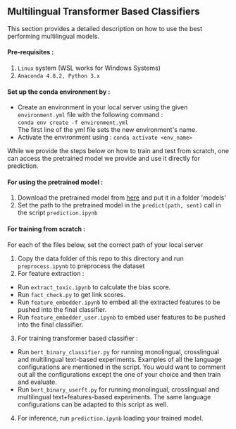 ## Multilingual Transformer Based Classifiers

This section provides a detailed description on how to use the best performing multilingual models. 

#### Pre-requisites :
1. `Linux` system (WSL works for Windows Systems)
2. `Anaconda 4.8.2, Python 3.x`

#### Set up the conda environment by :
-  Create an environment in your local server using the given `environment.yml` file with the following command :  
`conda env create -f environment.yml`  
The first line of the yml file sets the new environment's name.
-  Activate the environment using :
`conda activate <env_name>`

While we provide the steps below on how to train and test from scratch, one can access the pretrained model we provide and use it directly for prediction.

#### For using the pretrained model : 

1. Download the pretrained model from [here](https://drive.google.com/file/d/17oaJZN-HVx8-0uxuNH0l3J10IjrzhWLi/view?usp=sharing) and put it in a folder 'models'
2. Set the path to the pretrained model in the `predict(path, sent)` call in the script `prediction.ipynb`

#### For training from scratch :
For each of the files below, set the correct path of your local server

1. Copy the data folder of this repo to this directory and run `preprocess.ipynb` to preprocess the dataset
2. For feature extraction :
- Run `extract_toxic.ipynb` to calculate the bias  score.
- Run `fact_check.py` to get link scores.
- Run `feature_embedder.ipynb` to embed all the extracted features to be pushed into the final classifier.
- Run `feature_embedder_user.ipynb` to embed user features to be pushed into the final classifier.
3. For training transformer based classifier :
- Run `bert_binary_classifier.py` for running monolingual, crosslingual and multilingual text-based experiments. Examples of all the language configurations are mentioned in the script. You would want to comment out all the configurations except the one of your choice and then train and evaluate.
- Run `bert_binary_userft.py` for running monolingual, crosslingual and multilingual text+features-based experiments. The same language configurations can be adapted to this script as well.
4. For inference, run `prediction.ipynb` loading your trained model.



